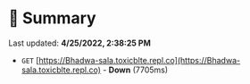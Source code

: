 # 📖 Summary
Last updated: **4/25/2022, 2:38:25 PM**

- `GET` [https://Bhadwa-sala.toxicblte.repl.co](https://Bhadwa-sala.toxicblte.repl.co) - **Down** (7705ms)
